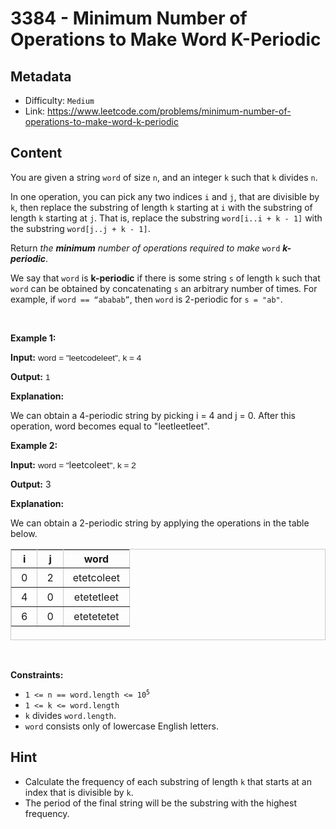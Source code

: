 # 3384 - Minimum Number of Operations to Make Word K-Periodic

## Metadata

 - Difficulty: `Medium`
 - Link: https://www.leetcode.com/problems/minimum-number-of-operations-to-make-word-k-periodic

## Content

<p>You are given a string <code>word</code> of size <code>n</code>, and an integer <code>k</code> such that <code>k</code> divides <code>n</code>.</p>

<p>In one operation, you can pick any two indices <code>i</code> and <code>j</code>, that are divisible by <code>k</code>, then replace the <span data-keyword="substring">substring</span> of length <code>k</code> starting at <code>i</code> with the substring of length <code>k</code> starting at <code>j</code>. That is, replace the substring <code>word[i..i + k - 1]</code> with the substring <code>word[j..j + k - 1]</code>.<!-- notionvc: 49ac84f7-0724-452a-ab43-0c5e53f1db33 --></p>

<p>Return <em>the <strong>minimum</strong> number of operations required to make</em> <code>word</code> <em><strong>k-periodic</strong></em>.</p>

<p>We say that <code>word</code> is <strong>k-periodic</strong> if there is some string <code>s</code> of length <code>k</code> such that <code>word</code> can be obtained by concatenating <code>s</code> an arbitrary number of times. For example, if <code>word == &ldquo;ababab&rdquo;</code>, then <code>word</code> is 2-periodic for <code>s = &quot;ab&quot;</code>.</p>

<p>&nbsp;</p>
<p><strong class="example">Example 1:</strong></p>

<div class="example-block">
<p><strong>Input:</strong> <span class="example-io" style="
    font-family: Menlo,sans-serif;
    font-size: 0.85rem;
">word = &quot;leetcodeleet&quot;, k = 4</span></p>

<p><strong>Output:</strong> <span class="example-io" style="
font-family: Menlo,sans-serif;
font-size: 0.85rem;
">1</span></p>

<p><strong>Explanation:</strong></p>

<p>We can obtain a 4-periodic string by picking i = 4 and j = 0. After this operation, word becomes equal to &quot;leetleetleet&quot;.</p>
</div>

<p><strong class="example">Example 2:</strong></p>

<div class="example-block">
<p><strong>Input:</strong> <span class="example-io" style="
    font-family: Menlo,sans-serif;
    font-size: 0.85rem;
">word = &quot;</span>leetcoleet<span class="example-io" style="
    font-family: Menlo,sans-serif;
    font-size: 0.85rem;
">&quot;, k = 2</span></p>

<p><strong>Output:</strong> 3</p>

<p><strong>Explanation:</strong></p>

<p>We can obtain a 2-periodic string by applying the operations in the table below.</p>

<table border="1" bordercolor="#ccc" cellpadding="5" cellspacing="0" height="146" style="border-collapse:collapse; text-align: center; vertical-align: middle;">
	<tbody>
		<tr>
			<th>i</th>
			<th>j</th>
			<th>word</th>
		</tr>
		<tr>
			<td style="padding: 5px 15px;">0</td>
			<td style="padding: 5px 15px;">2</td>
			<td style="padding: 5px 15px;">etetcoleet</td>
		</tr>
		<tr>
			<td style="padding: 5px 15px;">4</td>
			<td style="padding: 5px 15px;">0</td>
			<td style="padding: 5px 15px;">etetetleet</td>
		</tr>
		<tr>
			<td style="padding: 5px 15px;">6</td>
			<td style="padding: 5px 15px;">0</td>
			<td style="padding: 5px 15px;">etetetetet</td>
		</tr>
	</tbody>
</table>
</div>

<div id="gtx-trans" style="position: absolute; left: 107px; top: 238.5px;">
<div class="gtx-trans-icon">&nbsp;</div>
</div>

<p>&nbsp;</p>
<p><strong>Constraints:</strong></p>

<ul>
	<li><code>1 &lt;= n == word.length &lt;= 10<sup>5</sup></code></li>
	<li><code>1 &lt;= k &lt;= word.length</code></li>
	<li><code>k</code> divides <code>word.length</code>.</li>
	<li><code>word</code> consists only of lowercase English letters.</li>
</ul>


## Hint

- Calculate the frequency of each substring of length <code>k</code> that starts at an index that is divisible by <code>k</code>.
- The period of the final string will be the substring with the highest frequency.

